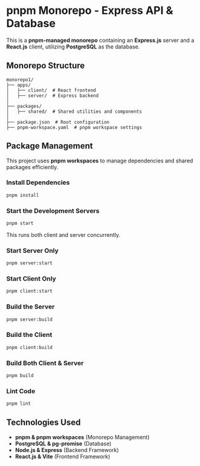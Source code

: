 # pnpm Monorepo - Express API & Database

This is a **pnpm-managed monorepo** containing an **Express.js** server and a **React.js** client, utilizing **PostgreSQL** as the database.

## Monorepo Structure

```
monorepo1/
├── apps/
│   ├── client/  # React frontend
│   ├── server/  # Express backend
│
├── packages/
│   ├── shared/  # Shared utilities and components
│
├── package.json  # Root configuration
├── pnpm-workspace.yaml  # pnpm workspace settings
```

## Package Management

This project uses **pnpm workspaces** to manage dependencies and shared packages efficiently.

### Install Dependencies

```sh
pnpm install
```

### Start the Development Servers

```sh
pnpm start
```

This runs both client and server concurrently.

### Start Server Only

```sh
pnpm server:start
```

### Start Client Only

```sh
pnpm client:start
```

### Build the Server

```sh
pnpm server:build
```

### Build the Client

```sh
pnpm client:build
```

### Build Both Client & Server

```sh
pnpm build
```

### Lint Code

```sh
pnpm lint
```

## Technologies Used

- **pnpm & pnpm workspaces** (Monorepo Management)
- **PostgreSQL & pg-promise** (Database)
- **Node.js & Express** (Backend Framework)
- **React.js & Vite** (Frontend Framework)
